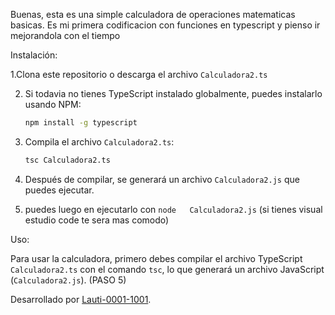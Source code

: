 Buenas, esta es una simple calculadora de operaciones matematicas basicas. Es mi primera codificacion con funciones en typescript y pienso ir mejorandola con el tiempo

Instalación:

1.Clona este repositorio o descarga el archivo `Calculadora2.ts`
  

2. Si todavia no tienes TypeScript instalado globalmente, puedes instalarlo usando NPM:
    ```bash
    npm install -g typescript
    ```

3. Compila el archivo `Calculadora2.ts`:
    ```bash
    tsc Calculadora2.ts
    ```

4. Después de compilar, se generará un archivo `Calculadora2.js` que puedes ejecutar.

5. puedes luego en ejecutarlo con `node   Calculadora2.js` (si tienes visual estudio code te sera mas comodo)


Uso:

Para usar la calculadora, primero debes compilar el archivo TypeScript `Calculadora2.ts` con el comando `tsc`, lo que generará un archivo JavaScript (`Calculadora2.js`). (PASO 5)


Desarrollado por [Lauti-0001-1001](https://github.com/Lauti-0001-1001).
